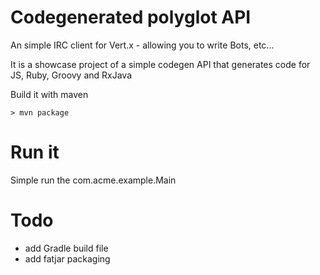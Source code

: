 # Codegenerated polyglot API

An simple IRC client for Vert.x - allowing you to write Bots, etc...

It is a showcase project of a simple codegen API that generates code for JS, Ruby, Groovy and RxJava

Build it with maven

```
> mvn package
```

# Run it

Simple run the com.acme.example.Main

# Todo

- add Gradle build file
- add fatjar packaging
